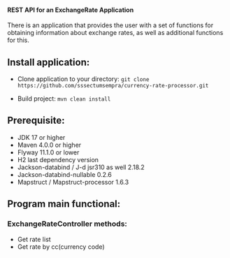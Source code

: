 
#### REST API for an ExchangeRate Application

There is an application that provides the user with
a set of functions for obtaining information about
exchange rates, as well as additional functions for this.

## Install application:
- Clone application to your directory:
  `git clone https://github.com/sssectumsempra/currency-rate-processor.git`

- Build project: `mvn clean install`

## Prerequisite:
- JDK 17 or higher
- Maven 4.0.0 or higher
- Flyway 11.1.0 or lower
- H2 last dependency version
- Jackson-databind / J-d jsr310 as well 2.18.2
- Jackson-databind-nullable 0.2.6
- Mapstruct / Mapstruct-processor 1.6.3

[//]: # (- MySQL 8.3.0 or lower)
[//]: # (- Docker 27.3.1)

## Program main functional:

### ExchangeRateController methods:
- Get rate list
- Get rate by cc(currency code)